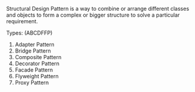 Structural Design Pattern is a way to combine or arrange different classes and objects
to form a complex or bigger structure to solve a particular requirement.

Types: (ABCDFFP)

1. Adapter Pattern 
2. Bridge Pattern 
3. Composite Pattern
4. Decorator Pattern
5. Facade Pattern
6. Flyweight Pattern
7. Proxy Pattern
